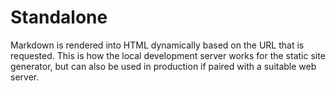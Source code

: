 # Standalone

Markdown is rendered into HTML dynamically based on the URL that is requested. This is how the local development server works for the static site generator, but can also be used in production if paired with a suitable web server.
